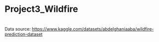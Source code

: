 # Project3_Wildfire

#
Data source: https://www.kaggle.com/datasets/abdelghaniaaba/wildfire-prediction-dataset